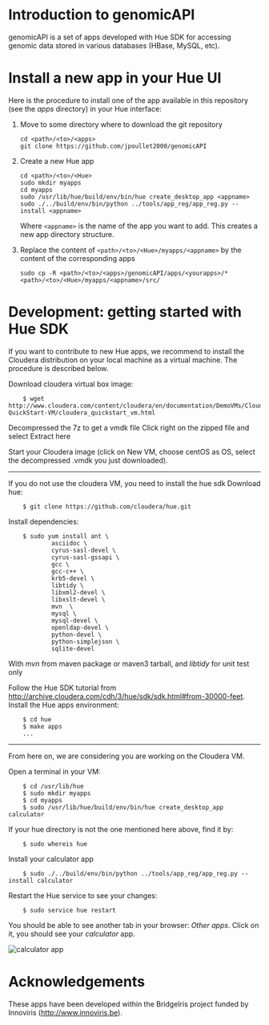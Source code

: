 Introduction to genomicAPI
==========================

genomicAPI is a set of apps developed with Hue SDK for accessing genomic data stored in various databases (HBase, MySQL, etc).


Install a new app in your Hue UI
================================

Here is the procedure to install one of the app available in this repository (see the *apps* directory) in your Hue interface:

  1. Move to some directory where to download the git repository

     ```
     cd <path>/<to>/<apps>
     git clone https://github.com/jpoullet2000/genomicAPI
     ```
   
  2. Create a new Hue app 

     ```
     cd <path>/<to>/<Hue>
     sudo mkdir myapps
     cd myapps
     sudo /usr/lib/hue/build/env/bin/hue create_desktop_app <appname>
     sudo ./../build/env/bin/python ../tools/app_reg/app_reg.py --install <appname>
     ```

     Where ```<appname>``` is the name of the app you want to add. This creates a new app directory structure. 

  3. Replace the content of ```<path>/<to>/<Hue>/myapps/<appname>``` by the content of the corresponding apps

     ```
     sudo cp -R <path>/<to>/<apps>/genomicAPI/apps/<yourapps>/* <path>/<to>/<Hue>/myapps/<appname>/src/
     ``` 


Development: getting started with Hue SDK
=========================================

If you want to contribute to new Hue apps, we recommend to install the Cloudera distribution on your local machine as a virtual machine. The procedure is described below.  

Download cloudera virtual box image:

        $ wget http://www.cloudera.com/content/cloudera/en/documentation/DemoVMs/Cloudera-QuickStart-VM/cloudera_quickstart_vm.html

Decompressed the 7z to get a vmdk file
Click right on the zipped file and select Extract here

Start your Cloudera image (click on New VM, choose centOS as OS, select the decompressed .vmdk you just downloaded).

----

If you do not use the cloudera VM, you need to install the hue sdk 
Download hue: 

        $ git clone https://github.com/cloudera/hue.git

Install dependencies:

        $ sudo yum install ant \
                asciidoc \
                cyrus-sasl-devel \
                cyrus-sasl-gssapi \
                gcc \
                gcc-c++ \
                krb5-devel \
                libtidy \  
                libxml2-devel \
                libxslt-devel \
                mvn  \
                mysql \
                mysql-devel \
                openldap-devel \
                python-devel \
                python-simplejson \
                sqlite-devel 

With *mvn* from maven package or maven3 tarball, and 
*libtidy* for unit test only

Follow the Hue SDK tutorial from http://archive.cloudera.com/cdh/3/hue/sdk/sdk.html#from-30000-feet.
Install the Hue apps environment: 

        $ cd hue
        $ make apps
        ...
        
----

From here on, we are considering you are working on the Cloudera VM.

Open a terminal in your VM:

        $ cd /usr/lib/hue
        $ sudo mkdir myapps
        $ cd myapps
        $ sudo /usr/lib/hue/build/env/bin/hue create_desktop_app calculator
        
If your hue directory is not the one mentioned here above, find it by:

        $ sudo whereis hue
        
Install your calculator app

        $ sudo ./../build/env/bin/python ../tools/app_reg/app_reg.py --install calculator
        
Restart the Hue service to see your changes:

        $ sudo service hue restart
        
You should be able to see another tab in your browser: *Other apps*. Click on it, you should see your *calculator* app.

![calculator app](https://github.com/jpoullet2000/genomicAPI/blob/master/docs/images/hueapp.png)

Acknowledgements
================

These apps have been developed within the BridgeIris project funded by Innoviris (http://www.innoviris.be).

